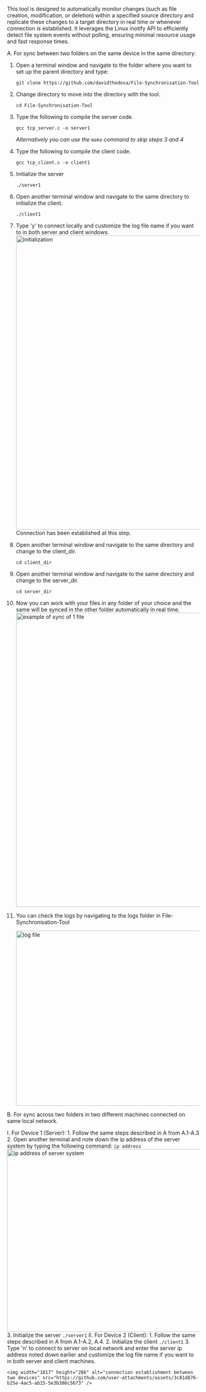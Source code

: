 This tool is designed to automatically monitor changes (such as file creation, modification, or deletion) within a specified source directory and replicate these changes to a target directory in real time or whenever connection is established. It leverages the Linux inotify API to efficiently detect file system events without polling, ensuring minimal resource usage and fast response times.

A. For sync between two folders on the same device in the same directory:
  1. Open a terminal window and navigate to the folder where you want to set up the parent directory and type:
     ```
     git clone https://github.com/davidthedosa/File-Synchronisation-Tool
     ```
  2. Change directory to move into the directory with the tool.
     ```
     cd File-Synchronisation-Tool
     ```
  3. Type the following to compile the server code.
     ```
     gcc tcp_server.c -o server1
     ```

     _Alternatively you can use the ```make``` command to skip steps 3 and 4_
  4. Type the following to compile the client code.
     ```
     gcc tcp_client.c -o client1
     ```
  5. Initialize the server
     ```
     ./server1
     ```
  6. Open another terminal window and navigate to the same directory to initialize the client.
     ```
     ./client1
     ```
  7. Type 'y' to connect locally and customize the log file name if you want to in both server and client windows.
     <img width="1360" height="768" alt="initialization" src="https://github.com/user-attachments/assets/2af4cdb3-d135-4794-9054-ceec7158d690" />
     Connection has been established at this step.
          
  9. Open another terminal window and navigate to the same directory and change to the client_dir.
      ```
      cd client_dir
      ```
  10. Open another terminal window and navigate to the same directory and change to the server_dir.
      ```
      cd server_dir
      ```
  11. Now you can work with your files in any folder of your choice and the same will be synced in the other folder automatically in real time.
      <img width="1360" height="768" alt="example of sync of 1 file" src="https://github.com/user-attachments/assets/01163c16-956c-487c-b2b1-f169bc98fb95" />
      
  12. You can check the logs by navigating to the logs folder in File-Synchronisation-Tool

      <img width="1037" height="457" alt="log file" src="https://github.com/user-attachments/assets/5640aaf3-96f3-4df9-9b41-4103f040b4e2" />

B. For sync across two folders in two different machines connected on same local network.
  
  I. For Device 1 (Server):
    1. Follow the same steps described in A from A.1-A.3
    2. Open another terminal and note down the ip address of the server system by typing the following command:
    ```
    ip address
    ```
    <img width="1050" height="477" alt="ip address of server system" src="https://github.com/user-attachments/assets/f0ce6dc0-90ab-480f-9d5b-26873320a3f3" />
    3. Initialize the server
     ```
     ./server1
     ```
  II. For Device 2 (Client):
    1. Follow the same steps described in A from A.1-A.2, A.4.
    2. Initialize the client
    ```
     ./client1
     ```
    3. Type 'n' to connect to server on local network and enter the server ip address noted down earlier and customize the log file name if you want to in both server and client machines.

    <img width="1017" height="286" alt="connection establishment between two devices" src="https://github.com/user-attachments/assets/3c81d876-b25e-4ac5-ab15-5e3b386c5673" />
    
